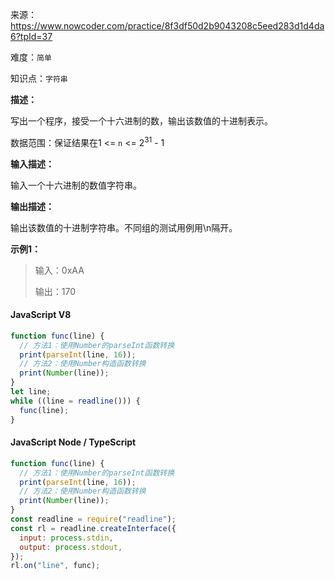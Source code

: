 来源：<https://www.nowcoder.com/practice/8f3df50d2b9043208c5eed283d1d4da6?tpId=37>

难度：`简单`

知识点：`字符串`

**描述：**

写出一个程序，接受一个十六进制的数，输出该数值的十进制表示。

数据范围：保证结果在1 <= `n` <= 2<sup>31</sup> - 1

**输入描述：**

输入一个十六进制的数值字符串。

**输出描述：**

输出该数值的十进制字符串。不同组的测试用例用\n隔开。

**示例1：**

> 输入：0xAA
>
> 输出：170

<!-- tabs:start -->

#### **JavaScript V8**

```javascript
function func(line) {
  // 方法1：使用Number的parseInt函数转换
  print(parseInt(line, 16));
  // 方法2：使用Number构造函数转换
  print(Number(line));
}
let line;
while ((line = readline())) {
  func(line);
}
```

#### **JavaScript Node / TypeScript**

```javascript
function func(line) {
  // 方法1：使用Number的parseInt函数转换
  print(parseInt(line, 16));
  // 方法2：使用Number构造函数转换
  print(Number(line));
}
const readline = require("readline");
const rl = readline.createInterface({
  input: process.stdin,
  output: process.stdout,
});
rl.on("line", func);
```

<!-- tabs:end -->
